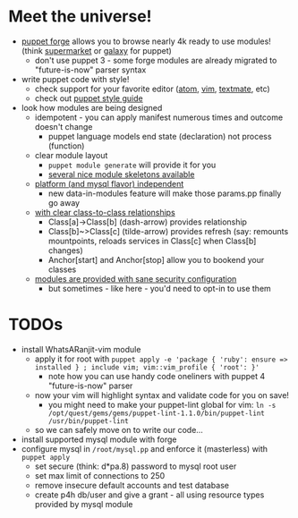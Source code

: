 # Meet the universe!

* [puppet forge](https://forge.puppetlabs.com/) allows you to browse nearly 4k ready to use modules! (think [supermarket](https://supermarket.chef.io/) or [galaxy](https://galaxy.ansible.com/) for puppet)
  * don't use puppet 3 - some forge modules are already migrated to "future-is-now" parser syntax
* write puppet code with style!
  * check support for your favorite editor ([atom](https://github.com/asquelt/atom-puppet), [vim](https://forge.puppetlabs.com/WhatsARanjit/vim), [textmate](https://github.com/masterzen/puppet-textmate-bundle), etc)
  * check out [puppet style guide](https://docs.puppetlabs.com/guides/style_guide.html)
* look how modules are being designed
  * idempotent - you can apply manifest numerous times and outcome doesn't change
    * puppet language models end state (declaration) not process (function)
  * clear module layout
    * ```puppet module generate``` will provide it for you
    * [several nice module skeletons available](https://github.com/garethr/puppet-module-skeleton)
  * [platform (and mysql flavor) independent](https://github.com/puppetlabs/puppetlabs-mysql/blob/master/manifests/params.pp)
    * new data-in-modules feature will make those params.pp finally go away
  * [with clear class-to-class relationships](https://github.com/puppetlabs/puppetlabs-mysql/blob/master/manifests/server.pp)
    * Class[a]->Class[b] (dash-arrow) provides relationship
    * Class[b]~>Class[c] (tilde-arrow) provides refresh (say: remounts mountpoints, reloads services in Class[c] when Class[b] changes)
    * Anchor[start] and Anchor[stop] allow you to bookend your classes
  * [modules are provided with sane security configuration](https://github.com/puppetlabs/puppetlabs-mysql/blob/master/manifests/server/account_security.pp)
    * but sometimes - like here - you'd need to opt-in to use them

# TODOs

* install WhatsARanjit-vim module
  * apply it for root with ```puppet apply -e 'package { 'ruby': ensure => installed } ; include vim; vim::vim_profile { 'root': }'```
    * note how you can use handy code oneliners with puppet 4 "future-is-now" parser
  * now your vim will highlight syntax and validate code for you on save!
    * you might need to make your puppet-lint global for vim: ```ln -s /opt/quest/gems/gems/puppet-lint-1.1.0/bin/puppet-lint /usr/bin/puppet-lint```
  * so we can safely move on to write our code...
* install supported mysql module with forge
* configure mysql in ```/root/mysql.pp``` and enforce it (masterless) with ```puppet apply```
  * set secure (think: d*pa.8) password to mysql root user
  * set max limit of connections to 250
  * remove insecure default accounts and test database
  * create p4h db/user and give a grant - all using resource types provided by mysql module
